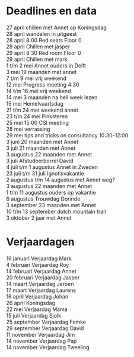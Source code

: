 # Deadlines en data
27 april chillen met Annet op Koningsdag \
28 april wandelen in uitgeest \
28 april 8:00 Red seats Floor 0 \
28 april Chillen met jasper \
29 april 8:30 Red room Floor 0 \
29 april Chillen met mark \
1 t/m 2 mei Annet ouders in Delft \
3 mei 19 maanden met annet \
7 t/m 9 mei vrij weekend \
12 mei Progress meeting 4:30 \
14 t/m 16 mei vrij weekend \
14 mei 3 maanden na hell week lezen \
15 mei Hemelvaartsdag \
21 t/m 24 mei weekend annet \
23 t/m 24 mei Pinksteren \
25 mei 15:00 CSI meeting \
28 mei verrassing \
29 mei tips and tricks on consultancy 10:30-12:00 \
3 juni 20 maanden met Annet \
3 juli 21 maanden met Annet \
3 augustus 22 maanden met Annet \
3  juli Afstudeerborrel David \
4 juli t/m 1 augustus Annet in Zweden \
23 juli t/m 31 juli Ignotisvakantie \
2 augustus t/m 14 augustus met Annet weg? \
3 augustus 22 maanden met Annet \
1 t/m 11 augustus ouders op vakantie \
6  augustus Trouwdag Dorinde \
3 september 23 maanden met Annet \
10 t/m 13 september dutch mountain trail \
3 oktober 2 jaar met Annet 


# Verjaardagen
16 januari Verjaardag Mark \
4  februari Verjaardag Roy \
14 februari Verjaardag Annet \
20 februari Verjaardag Jasper \
14 maart Verjaardag Jeroen \
17 maart Verjaardag Laurens \
16 april Verjaardag Johan \
26 april Koningsdag \
22 mei Verjaardag Mama \
15 juli Verjaardag Sjolk \
25 september Verjaardag Femke \
29 september Verjaardag David \
11 november Verjaardag Jim \
14 november Verjaardag Pap \
14 november Verjaardag Tweeling

